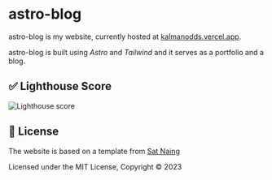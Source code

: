 # astro-blog

astro-blog is my website, currently hosted at [kalmanodds.vercel.app](https://kalmanodds.vercel.app).

astro-blog is built using *Astro* and *Tailwind* and it serves as a portfolio and a blog.

## ✅ Lighthouse Score

![Lighthouse score](https://kalmanodds.vercel.app/assets/lighthouse-score.svg)

## 📜 License

The website is based on a template from [Sat Naing](https://satnaing.dev/)

Licensed under the MIT License, Copyright © 2023

